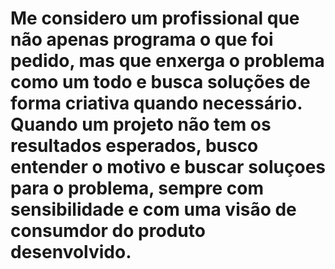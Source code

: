 # Me considero um profissional que não apenas programa o que foi pedido, mas que enxerga o problema como um todo e busca soluções de forma criativa quando necessário. Quando um projeto não tem os resultados esperados, busco entender o motivo e buscar soluçoes para o problema, sempre com sensibilidade e com uma visão de consumdor do produto desenvolvido.
